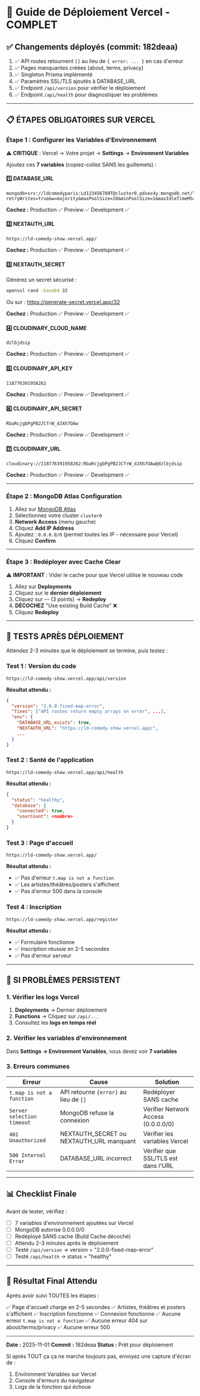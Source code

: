 # 🚀 Guide de Déploiement Vercel - COMPLET

## ✅ Changements déployés (commit: 182deaa)

1. ✅ API routes retournent `[]` au lieu de `{ error: ... }` en cas d'erreur
2. ✅ Pages manquantes créées (about, terms, privacy)
3. ✅ Singleton Prisma implémenté
4. ✅ Paramètres SSL/TLS ajoutés à DATABASE_URL
5. ✅ Endpoint `/api/version` pour vérifier le déploiement
6. ✅ Endpoint `/api/health` pour diagnostiquer les problèmes

---

## 📋 ÉTAPES OBLIGATOIRES SUR VERCEL

### **Étape 1 : Configurer les Variables d'Environnement**

⚠️ **CRITIQUE** : Vercel → Votre projet → **Settings** → **Environment Variables**

Ajoutez ces **7 variables** (copiez-collez SANS les guillemets) :

#### 1️⃣ **DATABASE_URL**
```
mongodb+srv://ldcomedyparis:Ld123456789T@cluster0.pdvex4y.mongodb.net/ld_comedy?retryWrites=true&w=majority&maxPoolSize=10&minPoolSize=1&maxIdleTimeMS=10000&serverSelectionTimeoutMS=10000&socketTimeoutMS=10000&ssl=true&tls=true&tlsAllowInvalidCertificates=true
```
**Cochez :** Production ✅ Preview ✅ Development ✅

#### 2️⃣ **NEXTAUTH_URL**
```
https://ld-comedy-show.vercel.app/
```
**Cochez :** Production ✅ Preview ✅ Development ✅

#### 3️⃣ **NEXTAUTH_SECRET**
Générez un secret sécurisé :
```bash
openssl rand -base64 32
```
Ou sur : https://generate-secret.vercel.app/32

**Cochez :** Production ✅ Preview ✅ Development ✅

#### 4️⃣ **CLOUDINARY_CLOUD_NAME**
```
dzlbjdsip
```
**Cochez :** Production ✅ Preview ✅ Development ✅

#### 5️⃣ **CLOUDINARY_API_KEY**
```
118776391958262
```
**Cochez :** Production ✅ Preview ✅ Development ✅

#### 6️⃣ **CLOUDINARY_API_SECRET**
```
RbaRcjgbPgPB2JCfrW_dJXh7OAw
```
**Cochez :** Production ✅ Preview ✅ Development ✅

#### 7️⃣ **CLOUDINARY_URL**
```
cloudinary://118776391958262:RbaRcjgbPgPB2JCfrW_dJXh7OAw@dzlbjdsip
```
**Cochez :** Production ✅ Preview ✅ Development ✅

---

### **Étape 2 : MongoDB Atlas Configuration**

1. Allez sur [MongoDB Atlas](https://cloud.mongodb.com)
2. Sélectionnez votre cluster `cluster0`
3. **Network Access** (menu gauche)
4. Cliquez **Add IP Address**
5. Ajoutez : `0.0.0.0/0` (permet toutes les IP - nécessaire pour Vercel)
6. Cliquez **Confirm**

---

### **Étape 3 : Redéployer avec Cache Clear**

⚠️ **IMPORTANT** : Vider le cache pour que Vercel utilise le nouveau code

1. Allez sur **Deployments**
2. Cliquez sur le **dernier déploiement**
3. Cliquez sur **⋯** (3 points) → **Redeploy**
4. **DÉCOCHEZ** "Use existing Build Cache" ❌
5. Cliquez **Redeploy**

---

## 🧪 TESTS APRÈS DÉPLOIEMENT

Attendez 2-3 minutes que le déploiement se termine, puis testez :

### Test 1 : Version du code
```
https://ld-comedy-show.vercel.app/api/version
```
**Résultat attendu :**
```json
{
  "version": "2.0.0-fixed-map-error",
  "fixes": ["API routes return empty arrays on error", ...],
  "env": {
    "DATABASE_URL_exists": true,
    "NEXTAUTH_URL": "https://ld-comedy-show.vercel.app/",
    ...
  }
}
```

### Test 2 : Santé de l'application
```
https://ld-comedy-show.vercel.app/api/health
```
**Résultat attendu :**
```json
{
  "status": "healthy",
  "database": {
    "connected": true,
    "userCount": <nombre>
  }
}
```

### Test 3 : Page d'accueil
```
https://ld-comedy-show.vercel.app/
```
**Résultat attendu :**
- ✅ Pas d'erreur `t.map is not a function`
- ✅ Les artistes/théâtres/posters s'affichent
- ✅ Pas d'erreur 500 dans la console

### Test 4 : Inscription
```
https://ld-comedy-show.vercel.app/register
```
**Résultat attendu :**
- ✅ Formulaire fonctionne
- ✅ Inscription réussie en 2-5 secondes
- ✅ Pas d'erreur serveur

---

## 🐛 SI PROBLÈMES PERSISTENT

### 1. Vérifier les logs Vercel
1. **Deployments** → Dernier déploiement
2. **Functions** → Cliquez sur `/api/...`
3. Consultez les **logs en temps réel**

### 2. Vérifier les variables d'environnement
Dans **Settings → Environment Variables**, vous devez voir **7 variables**

### 3. Erreurs communes

| Erreur | Cause | Solution |
|--------|-------|----------|
| `t.map is not a function` | API retourne `{error}` au lieu de `[]` | Redéployer SANS cache |
| `Server selection timeout` | MongoDB refuse la connexion | Vérifier Network Access (0.0.0.0/0) |
| `401 Unauthorized` | NEXTAUTH_SECRET ou NEXTAUTH_URL manquant | Vérifier les variables Vercel |
| `500 Internal Error` | DATABASE_URL incorrect | Vérifier que SSL/TLS est dans l'URL |

---

## 📊 Checklist Finale

Avant de tester, vérifiez :

- [ ] 7 variables d'environnement ajoutées sur Vercel
- [ ] MongoDB autorise 0.0.0.0/0
- [ ] Redéployé SANS cache (Build Cache décoché)
- [ ] Attendu 2-3 minutes après le déploiement
- [ ] Testé `/api/version` → version = "2.0.0-fixed-map-error"
- [ ] Testé `/api/health` → status = "healthy"

---

## 🎯 Résultat Final Attendu

Après avoir suivi TOUTES les étapes :

✅ Page d'accueil charge en 2-5 secondes
✅ Artistes, théâtres et posters s'affichent
✅ Inscription fonctionne
✅ Connexion fonctionne
✅ Aucune erreur `t.map is not a function`
✅ Aucune erreur 404 sur about/terms/privacy
✅ Aucune erreur 500

---

**Date :** 2025-11-01
**Commit :** 182deaa
**Status :** Prêt pour déploiement

Si après TOUT ça ça ne marche toujours pas, envoyez une capture d'écran de :
1. Environment Variables sur Vercel
2. Console d'erreurs du navigateur
3. Logs de la fonction qui échoue
